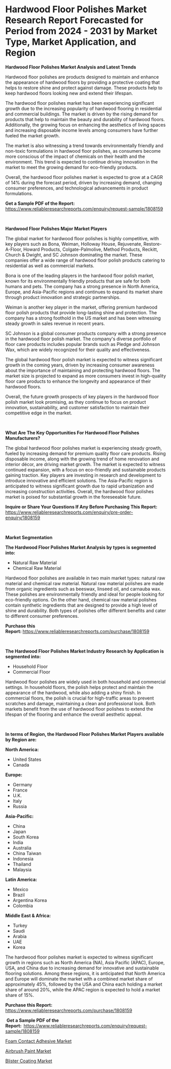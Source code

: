 <p><h1>Hardwood Floor Polishes Market Research Report Forecasted for Period from 2024 -  2031 by Market Type, Market Application, and Region</h1></p><p><strong>Hardwood Floor Polishes Market Analysis and Latest Trends</strong></p>
<p><p>Hardwood floor polishes are products designed to maintain and enhance the appearance of hardwood floors by providing a protective coating that helps to restore shine and protect against damage. These products help to keep hardwood floors looking new and extend their lifespan.</p><p>The hardwood floor polishes market has been experiencing significant growth due to the increasing popularity of hardwood flooring in residential and commercial buildings. The market is driven by the rising demand for products that help to maintain the beauty and durability of hardwood floors. Additionally, the growing focus on enhancing the aesthetics of living spaces and increasing disposable income levels among consumers have further fueled the market growth.</p><p>The market is also witnessing a trend towards environmentally friendly and non-toxic formulations in hardwood floor polishes, as consumers become more conscious of the impact of chemicals on their health and the environment. This trend is expected to continue driving innovation in the market to meet the growing demand for eco-friendly products.</p><p>Overall, the hardwood floor polishes market is expected to grow at a CAGR of 14% during the forecast period, driven by increasing demand, changing consumer preferences, and technological advancements in product formulations.</p></p>
<p><strong>Get a Sample PDF of the Report:&nbsp;</strong> <a href="https://www.reliableresearchreports.com/enquiry/request-sample/1808159">https://www.reliableresearchreports.com/enquiry/request-sample/1808159</a></p>
<p>&nbsp;</p>
<p><strong>Hardwood Floor Polishes Major Market Players</strong></p>
<p><p>The global market for hardwood floor polishes is highly competitive, with key players such as Bona, Weiman, Holloway House, Rejuvenate, Restore-A-Floor, Howard Products, Colgate-Palmolive, Method Products, Reckitt, Church & Dwight, and SC Johnson dominating the market. These companies offer a wide range of hardwood floor polish products catering to residential as well as commercial markets.</p><p>Bona is one of the leading players in the hardwood floor polish market, known for its environmentally friendly products that are safe for both humans and pets. The company has a strong presence in North America, Europe, and Asia-Pacific regions and continues to expand its market share through product innovation and strategic partnerships.</p><p>Weiman is another key player in the market, offering premium hardwood floor polish products that provide long-lasting shine and protection. The company has a strong foothold in the US market and has been witnessing steady growth in sales revenue in recent years.</p><p>SC Johnson is a global consumer products company with a strong presence in the hardwood floor polish market. The company's diverse portfolio of floor care products includes popular brands such as Pledge and Johnson Wax, which are widely recognized for their quality and effectiveness.</p><p>The global hardwood floor polish market is expected to witness significant growth in the coming years, driven by increasing consumer awareness about the importance of maintaining and protecting hardwood floors. The market size is projected to expand as more consumers invest in high-quality floor care products to enhance the longevity and appearance of their hardwood floors.</p><p>Overall, the future growth prospects of key players in the hardwood floor polish market look promising, as they continue to focus on product innovation, sustainability, and customer satisfaction to maintain their competitive edge in the market.</p></p>
<p>&nbsp;</p>
<p><strong>What Are The Key Opportunities For Hardwood Floor Polishes Manufacturers?</strong></p>
<p><p>The global hardwood floor polishes market is experiencing steady growth, fueled by increasing demand for premium quality floor care products. Rising disposable income, along with the growing trend of home renovation and interior décor, are driving market growth. The market is expected to witness continued expansion, with a focus on eco-friendly and sustainable products gaining traction. Key players are investing in research and development to introduce innovative and efficient solutions. The Asia-Pacific region is anticipated to witness significant growth due to rapid urbanization and increasing construction activities. Overall, the hardwood floor polishes market is poised for substantial growth in the foreseeable future.</p></p>
<p><strong>Inquire or Share Your Questions If Any Before Purchasing This Report:</strong> <a href="https://www.reliableresearchreports.com/enquiry/pre-order-enquiry/1808159">https://www.reliableresearchreports.com/enquiry/pre-order-enquiry/1808159</a></p>
<p>&nbsp;</p>
<p><strong>Market Segmentation</strong></p>
<p><strong>The Hardwood Floor Polishes Market Analysis by types is segmented into:</strong></p>
<p><ul><li>Natural Raw Material</li><li>Chemical Raw Material</li></ul></p>
<p><p>Hardwood floor polishes are available in two main market types: natural raw material and chemical raw material. Natural raw material polishes are made from organic ingredients such as beeswax, linseed oil, and carnauba wax. These polishes are environmentally friendly and ideal for people looking for eco-friendly options. On the other hand, chemical raw material polishes contain synthetic ingredients that are designed to provide a high level of shine and durability. Both types of polishes offer different benefits and cater to different consumer preferences.</p></p>
<p><strong>Purchase this Report:&nbsp;</strong><a href="https://www.reliableresearchreports.com/purchase/1808159">https://www.reliableresearchreports.com/purchase/1808159</a></p>
<p>&nbsp;</p>
<p><strong>The Hardwood Floor Polishes Market Industry Research by Application is segmented into:</strong></p>
<p><ul><li>Household Floor</li><li>Commercial Floor</li></ul></p>
<p><p>Hardwood floor polishes are widely used in both household and commercial settings. In household floors, the polish helps protect and maintain the appearance of the hardwood, while also adding a shiny finish. In commercial floors, the polish is crucial for high-traffic areas to prevent scratches and damage, maintaining a clean and professional look. Both markets benefit from the use of hardwood floor polishes to extend the lifespan of the flooring and enhance the overall aesthetic appeal.</p></p>
<p>&nbsp;</p>
<p><strong>In terms of Region, the Hardwood Floor Polishes Market Players available by Region are:</strong></p>
<p>
    <p> <strong> North America: </strong>
        <ul>
            <li>United States</li>
            <li>Canada</li>
        </ul>
        </p> 
    <p> <strong> Europe: </strong>
        <ul>
            <li>Germany</li>
            <li>France</li>
            <li>U.K.</li>
            <li>Italy</li>
            <li>Russia</li>
        </ul>
        </p> 
    <p> <strong> Asia-Pacific: </strong>
        <ul>
            <li>China</li>
            <li>Japan</li>
            <li>South Korea</li>
            <li>India</li>
            <li>Australia</li>
            <li>China Taiwan</li>
            <li>Indonesia</li>
            <li>Thailand</li>
            <li>Malaysia</li>
        </ul>
        </p> 
    <p> <strong> Latin America: </strong>
        <ul>
            <li>Mexico</li>
            <li>Brazil</li>
            <li>Argentina Korea</li>
            <li>Colombia</li>
        </ul>
        </p> 
    <p> <strong> Middle East & Africa: </strong>
        <ul>
            <li>Turkey</li>
            <li>Saudi</li>
            <li>Arabia</li>
            <li>UAE</li>
            <li>Korea</li>
        </ul>
    </p>
    </p>
<p><p>The hardwood floor polishes market is expected to witness significant growth in regions such as North America (NA), Asia Pacific (APAC), Europe, USA, and China due to increasing demand for innovative and sustainable flooring solutions. Among these regions, it is anticipated that North America and Europe will dominate the market with a combined market share of approximately 45%, followed by the USA and China each holding a market share of around 20%, while the APAC region is expected to hold a market share of 15%.</p></p>
<p><strong>Purchase this Report: </strong><a href="https://www.reliableresearchreports.com/purchase/1808159">https://www.reliableresearchreports.com/purchase/1808159</a></p>
<p>&nbsp;<strong>Get a Sample PDF of the Report:&nbsp;&nbsp;</strong><a href="https://www.reliableresearchreports.com/enquiry/request-sample/1808159">https://www.reliableresearchreports.com/enquiry/request-sample/1808159</a></p>
<p><strong></strong></p>
<p><p><a href="https://github.com/shotows/Market-Research-Report-List-1/blob/main/foam-contact-adhesive-market.md">Foam Contact Adhesive Market</a></p><p><a href="https://github.com/angelajermaine/Market-Research-Report-List-2/blob/main/airbrush-paint-market.md">Airbrush Paint Market</a></p><p><a href="https://github.com/beatblasta/Market-Research-Report-List-2/blob/main/blister-coating-market.md">Blister Coating Market</a></p></p>